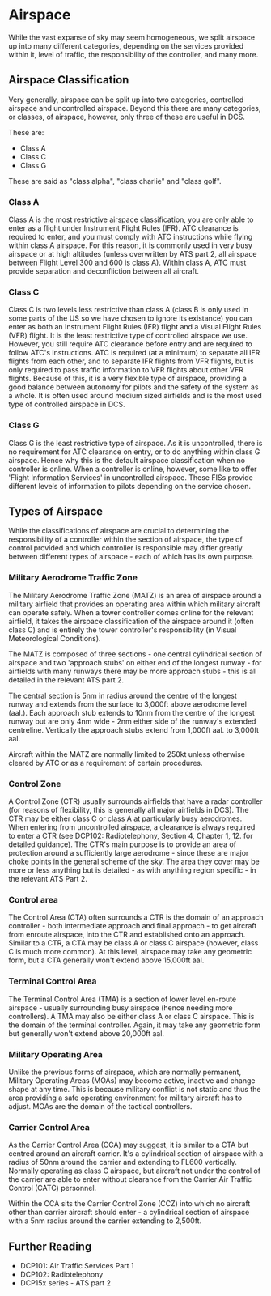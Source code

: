 # Airspace

While the vast expanse of sky may seem homogeneous, we split airspace up into many different categories, depending on the services provided within it, level of traffic, the responsibility of the controller, and many more.

## Airspace Classification

Very generally, airspace can be split up into two categories, controlled airspace and uncontrolled airspace. Beyond this there are many categories, or classes, of airspace, however, only three of these are useful in DCS.

These are:

- Class A
- Class C
- Class G

These are said as "class alpha", "class charlie" and "class golf".

### Class A

Class A is the most restrictive airspace classification, you are only able to enter as a flight under Instrument Flight Rules (IFR). ATC clearance is required to enter, and you must comply with ATC instructions while flying within class A airspace. For this reason, it is commonly used in very busy airspace or at high altitudes (unless overwritten by ATS part 2, all airspace between Flight Level 300 and 600 is class A). Within class A, ATC must provide separation and deconfliction between all aircraft.

### Class C

Class C is two levels less restrictive than class A (class B is only used in some parts of the US so we have chosen to ignore its existance) you can enter as both an Instrument Flight Rules (IFR) flight and a Visual Flight Rules (VFR) flight. It is the least restrictive type of controlled airspace we use. However, you still require ATC clearance before entry and are required to follow ATC's instructions. ATC is required (at a minimum) to separate all IFR flights from each other, and to separate IFR flights from VFR flights, but is only required to pass traffic information to VFR flights about other VFR flights. Because of this, it is a very flexible type of airspace, providing a good balance between autonomy for pilots and the safety of the system as a whole. It is often used around medium sized airfields and is the most used type of controlled airspace in DCS.

### Class G

Class G is the least restrictive type of airspace. As it is uncontrolled, there is no requirement for ATC clearance on entry, or to do anything within class G airspace. Hence why this is the default airspace classification when no controller is online. When a controller is online, however, some like to offer 'Flight Information Services' in uncontrolled airspace. These FISs provide different levels of information to pilots depending on the service chosen.

## Types of Airspace

While the classifications of airspace are crucial to determining the responsibility of a controller within the section of airspace, the type of control provided and which controller is responsible may differ greatly between different types of airspace - each of which has its own purpose.

### Military Aerodrome Traffic Zone

The Military Aerodrome Traffic Zone (MATZ) is an area of airspace around a military airfield that provides an operating area within which military aircraft can operate safely. When a tower controller comes online for the relevant airfield, it takes the airspace classification of the airspace around it (often class C) and is entirely the tower controller's responsibility (in Visual Meteorological Conditions).

The MATZ is composed of three sections - one central cylindrical section of airspace and two 'approach stubs' on either end of the longest runway - for airfields with many runways there may be more approach stubs - this is all detailed in the relevant ATS part 2.

The central section is 5nm in radius around the centre of the longest runway and extends from the surface to 3,000ft above aerodrome level (aal.). Each approach stub extends to 10nm from the centre of the longest runway but are only 4nm wide - 2nm either side of the runway's extended centreline. Vertically the approach stubs extend from 1,000ft aal. to 3,000ft aal.

Aircraft within the MATZ are normally limited to 250kt unless otherwise cleared by ATC or as a requirement of certain procedures.

### Control Zone

A Control Zone (CTR) usually surrounds airfields that have a radar controller (for reasons of flexibility, this is generally all major airfields in DCS). The CTR may be either class C or class A at particularly busy aerodromes. When entering from uncontrolled airspace, a clearance is always required to enter a CTR (see DCP102: Radiotelephony, Section 4, Chapter 1, 12. for detailed guidance). The CTR's main purpose is to provide an area of protection around a sufficiently large aerodrome - since these are major choke points in the general scheme of the sky. The area they cover may be more or less anything but is detailed - as with anything region specific - in the relevant ATS Part 2.

### Control area

The Control Area (CTA) often surrounds a CTR is the domain of an approach controller - both intermediate approach and final approach - to get aircraft from enroute airspace, into the CTR and established onto an approach. Similar to a CTR, a CTA may be class A or class C airspace (however, class C is much more common). At this level, airspace may take any geometric form, but a CTA generally won't extend above 15,000ft aal.

### Terminal Control Area

The Terminal Control Area (TMA) is a section of lower level en-route airspace - usually surrounding busy airspace (hence needing more controllers). A TMA may also be either class A or class C airspace. This is the domain of the terminal controller. Again, it may take any geometric form but generally won't extend above 20,000ft aal.

### Military Operating Area

Unlike the previous forms of airspace, which are normally permanent, Military Operating Areas (MOAs) may become active, inactive and change shape at any time. This is because military conflict is not static and thus the area providing a safe operating environment for military aircraft has to adjust. MOAs are the domain of the tactical controllers.

### Carrier Control Area

As the Carrier Control Area (CCA) may suggest, it is similar to a CTA but centred around an aircraft carrier. It's a cylindrical section of airspace with a radius of 50nm around the carrier and extending to FL600 vertically. Normally operating as class C airspace, but aircraft not under the control of the carrier are able to enter without clearance from the Carrier Air Traffic Control (CATC) personnel.

Within the CCA sits the Carrier Control Zone (CCZ) into which no aircraft other than carrier aircraft should enter - a cylindrical section of airspace with a 5nm radius around the carrier extending to 2,500ft.

## Further Reading

- DCP101: Air Traffic Services Part 1
- DCP102: Radiotelephony
- DCP15x series - ATS part 2
